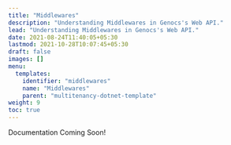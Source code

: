 ```yaml
---
title: "Middlewares"
description: "Understanding Middlewares in Genocs's Web API."
lead: "Understanding Middlewares in Genocs's Web API."
date: 2021-08-24T11:40:05+05:30
lastmod: 2021-10-28T10:07:45+05:30
draft: false
images: []
menu:
  templates:
    identifier: "middlewares"
    name: "Middlewares"
    parent: "multitenancy-dotnet-template"
weight: 9
toc: true
---
```


Documentation Coming Soon!
